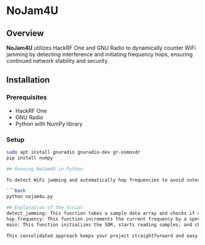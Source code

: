# NoJam4U

## Overview
**NoJam4U** utilizes HackRF One and GNU Radio to dynamically counter WiFi jamming by detecting interference and initiating frequency hops, ensuring continued network stability and security.

## Installation
### Prerequisites
- HackRF One
- GNU Radio
- Python with NumPy library

### Setup
```bash
sudo apt install gnuradio gnuradio-dev gr-osmosdr
pip install numpy

## Running NoJam4U in Python

To detect WiFi jamming and automatically hop frequencies to avoid interference, run the `nojam4u.py` script:

```bash
python nojam4u.py

## Explanation of the Script
detect_jamming: This function takes a sample data array and checks if any signal strength exceeds a specified threshold (JAMMING_THRESHOLD_DB), indicating potential jamming.
hop_frequency: This function increments the current frequency by a specified step (HOP_STEP_HZ) to avoid jamming.
main: This function initializes the SDR, starts reading samples, and checks for jamming. If jamming is detected, it hops to a new frequency.

This consolidated approach keeps your project straightforward and easy to use without needing `.grc` files or multiple scripts. Let me know if you have any further questions!
